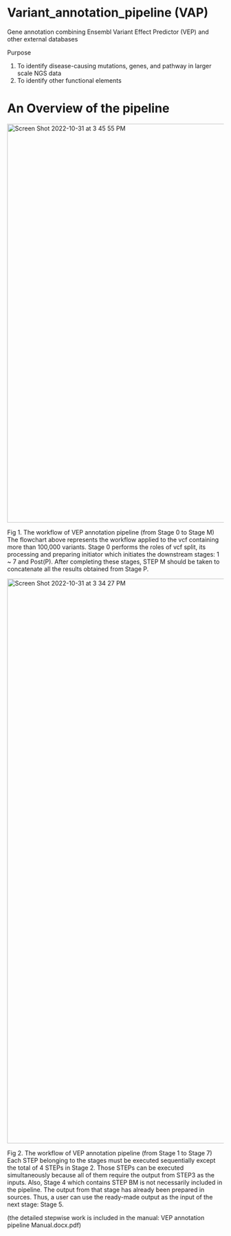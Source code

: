 # Variant_annotation_pipeline (VAP)
Gene annotation combining Ensembl Variant Effect Predictor (VEP) and other external databases

Purpose
1. To identify disease-causing mutations, genes, and pathway in larger scale NGS data
2. To identify other functional elements


# An Overview of the pipeline #

<img width="925" alt="Screen Shot 2022-10-31 at 3 45 55 PM" src="https://user-images.githubusercontent.com/24422230/199097132-c4d9e8ff-3ca6-4b0b-85ae-68473596ea35.png">

Fig 1. The workflow of VEP annotation pipeline (from Stage 0 to Stage M)
          The flowchart above represents the workflow applied to the vcf containing more than 100,000 variants. Stage 0 performs the roles of vcf split, its processing and preparing initiator which initiates the downstream stages: 1 ~ 7 and Post(P). After completing these stages, STEP M should be taken to concatenate all the results obtained from Stage P.

<img width="1310" alt="Screen Shot 2022-10-31 at 3 34 27 PM" src="https://user-images.githubusercontent.com/24422230/199095386-010ae2ed-d923-4ecf-8818-1918e292af79.png">

Fig 2. The workflow of VEP annotation pipeline (from Stage 1 to Stage 7)
           Each STEP belonging to the stages must be executed sequentially except the total of 4 STEPs in Stage 2. Those STEPs can be executed   
           simultaneously because all of them require the output from STEP3 as the inputs. Also, Stage 4 which contains STEP BM is not necessarily 
           included in the pipeline. The output from that stage has already been prepared in sources. Thus, a user can use the ready-made output as the 
           input of the next stage: Stage 5.


(the detailed stepwise work is included in the manual: VEP annotation pipeline Manual.docx.pdf)
